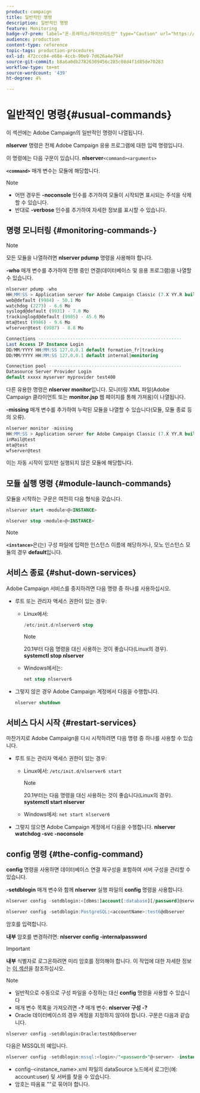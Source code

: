 ```yaml
---
product: campaign
title: 일반적인 명령
description: 일반적인 명령
feature: Monitoring
badge-v7-prem: label="온-프레미스/하이브리드만" type="Caution" url="https://experienceleague.adobe.com/docs/campaign-classic/using/installing-campaign-classic/architecture-and-hosting-models/hosting-models-lp/hosting-models.html?lang=ko" tooltip="온-프레미스 및 하이브리드 배포에만 적용"
audience: production
content-type: reference
topic-tags: production-procedures
exl-id: 472ccc04-e68e-4ccb-90e9-7d626a4e794f
source-git-commit: b8a6a0db27826309456c285c08d4f1d85de70283
workflow-type: tm+mt
source-wordcount: '439'
ht-degree: 4%

---
```


# 일반적인 명령{#usual-commands}



이 섹션에는 Adobe Campaign의 일반적인 명령이 나열됩니다.

**nlserver** 명령은 전체 Adobe Campaign 응용 프로그램에 대한 입력 명령입니다.

이 명령에는 다음 구문이 있습니다. **nlserver &#x200B;**`<command>`**&#x200B;**`<arguments>`**&#x200B;**

**`<command>`** 매개 변수는 모듈에 해당합니다.

>[!NOTE]
>
>* 어떤 경우든 **-noconsole** 인수를 추가하여 모듈이 시작되면 표시되는 주석을 삭제할 수 있습니다.
>* 반대로 **-verbose** 인수를 추가하여 자세한 정보를 표시할 수 있습니다.
>

## 명령 모니터링 {#monitoring-commands-}

>[!NOTE]
>
>모든 모듈을 나열하려면 **nlserver pdump** 명령을 사용해야 합니다.

**-who** 매개 변수를 추가하여 진행 중인 연결(데이터베이스 및 응용 프로그램)을 나열할 수 있습니다.

```sql
nlserver pdump -who
HH:MM:SS > Application server for Adobe Campaign Classic (7.X YY.R build XXX@SHA1) of DD/MM/YYYY
web@default (9984) - 50.1 Mo
watchdog (2273) - 6.6 Mo
syslogd@default (9931) - 7.0 Mo
trackinglogd@default (9985) - 45.6 Mo
mta@test (9986) - 9.6 Mo
wfserver@test (9987) - 8.8 Mo

Connections ------------------------------------------------------
Last Access IP Instance Login 
DD/MM/YYYY HH:MM:SS 127.0.0.1 default formation_fr|tracking
DD/MM/YYYY HH:MM:SS 127.0.0.1 default internal|monitoring

Connection pool --------------------------------------------------
Datasource Server Provider Login 
default xxxxx myserver myprovider test400
```

다른 유용한 명령은 **nlserver monitor**&#x200B;입니다. 모니터링 XML 파일(Adobe Campaign 클라이언트 또는 **monitor.jsp** 웹 페이지를 통해 가져옴)이 나열됩니다.

**-missing** 매개 변수를 추가하여 누락된 모듈을 나열할 수 있습니다(모듈, 모듈 종료 등의 오류).

```sql
nlserver monitor -missing
HH:MM:SS > Application server for Adobe Campaign Classic (7.X YY.R build XXX@SHA1) of DD/MM/YYYY
inMail@test
mta@test
wfserver@test
```

이는 자동 시작이 있지만 실행되지 않은 모듈에 해당합니다.

## 모듈 실행 명령 {#module-launch-commands}

모듈을 시작하는 구문은 여전히 다음 형식을 갖습니다.

```sql
nlserver start <module>@<INSTANCE>
```

```sql
nlserver stop <module>@<INSTANCE>
```

>[!NOTE]
>
>**`<instance>`**&#x200B;은(는) 구성 파일에 입력한 인스턴스 이름에 해당하거나, 모노 인스턴스 모듈의 경우 **default**&#x200B;입니다.

## 서비스 종료 {#shut-down-services}

Adobe Campaign 서비스를 중지하려면 다음 명령 중 하나를 사용하십시오.

* 루트 또는 관리자 액세스 권한이 있는 경우:

   * Linux에서:

     ```sql
     /etc/init.d/nlserver6 stop
     ```

     >[!NOTE]
     >
     >20.1부터 다음 명령을 대신 사용하는 것이 좋습니다(Linux의 경우). **systemctl stop nlserver**

   * Windows에서는:

     ```sql
     net stop nlserver6
     ```

* 그렇지 않은 경우 Adobe Campaign 계정에서 다음을 수행합니다.

  ```sql
  nlserver shutdown 
  ```

## 서비스 다시 시작 {#restart-services}

마찬가지로 Adobe Campaign을 다시 시작하려면 다음 명령 중 하나를 사용할 수 있습니다.

* 루트 또는 관리자 액세스 권한이 있는 경우:

   * Linux에서: `/etc/init.d/nlserver6 start`

     >[!NOTE]
     >
     >20.1부터는 다음 명령을 대신 사용하는 것이 좋습니다(Linux의 경우). **systemctl start nlserver**

   * Windows에서: `net start nlserver6`

* 그렇지 않으면 Adobe Campaign 계정에서 다음을 수행합니다. **nlserver watchdog -svc -noconsole**

## config 명령 {#the-config-command}

**config** 명령을 사용하면 데이터베이스 연결 재구성을 포함하여 서버 구성을 관리할 수 있습니다.

**-setdblogin** 매개 변수와 함께 **nlserver** 실행 파일의 **config** 명령을 사용합니다.

```sql
nlserver config -setdblogin:<[dbms:]account[:database][/password]@server>
```

```sql
nlserver config -setdblogin:PostgreSQL:<accountName>:test6@dbserver
```

암호를 입력합니다.

**내부** 암호를 변경하려면: **nlserver config -internalpassword**

>[!IMPORTANT]
>
>**내부** 식별자로 로그온하려면 미리 암호를 정의해야 합니다. 이 작업에 대한 자세한 정보는 [이 섹션](../../installation/using/configuring-campaign-server.md#internal-identifier)을 참조하십시오.

>[!NOTE]
>
>* 일반적으로 수동으로 구성 파일을 수정하는 대신 **config** 명령을 사용할 수 있습니다
>* 매개 변수 목록을 가져오려면 **-?** 매개 변수: **nlserver 구성 -?**
>* Oracle 데이터베이스의 경우 계정을 지정하지 않아야 합니다. 구문은 다음과 같습니다.
>
>  `nlserver config -setdblogin:Oracle:test6@dbserver`
>

다음은 MSSQL의 예입니다.

```sql
nlserver config -setdblogin:mssql:<login>/"<password>"@<server> -instance:<instance_name> 
```

* config-&lt;instance_name>.xml 파일의 dataSource 노드에서 로그인(예: account:user) 및 서버를 찾을 수 있습니다.
* 암호는 따옴표 &quot;&quot;로 묶어야 합니다.


